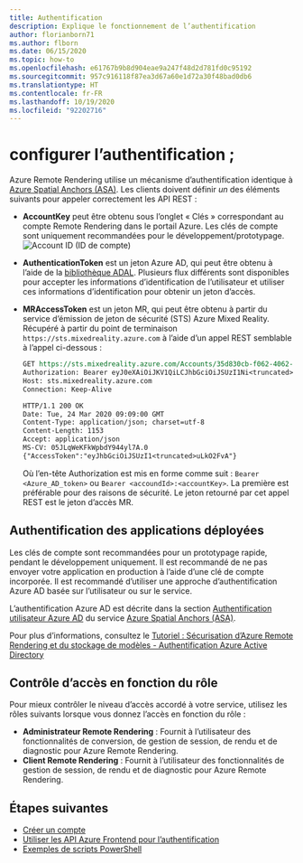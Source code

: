 ```yaml
---
title: Authentification
description: Explique le fonctionnement de l’authentification
author: florianborn71
ms.author: flborn
ms.date: 06/15/2020
ms.topic: how-to
ms.openlocfilehash: e61767b9b8d904eae9a247f48d2d781fd0c95192
ms.sourcegitcommit: 957c916118f87ea3d67a60e1d72a30f48bad0db6
ms.translationtype: HT
ms.contentlocale: fr-FR
ms.lasthandoff: 10/19/2020
ms.locfileid: "92202716"
---
```

# <a name="configure-authentication"></a>configurer l’authentification ;

Azure Remote Rendering utilise un mécanisme d’authentification identique à [Azure Spatial Anchors (ASA)](../../spatial-anchors/concepts/authentication.md?tabs=csharp). Les clients doivent définir *un* des éléments suivants pour appeler correctement les API REST :

* **AccountKey** peut être obtenu sous l’onglet « Clés » correspondant au compte Remote Rendering dans le portail Azure. Les clés de compte sont uniquement recommandées pour le développement/prototypage.
    ![Account ID](./media/azure-account-primary-key.png) (ID de compte)

* **AuthenticationToken** est un jeton Azure AD, qui peut être obtenu à l’aide de la [bibliothèque ADAL](../../active-directory/develop/msal-overview.md). Plusieurs flux différents sont disponibles pour accepter les informations d’identification de l’utilisateur et utiliser ces informations d’identification pour obtenir un jeton d’accès.

* **MRAccessToken** est un jeton MR, qui peut être obtenu à partir du service d’émission de jeton de sécurité (STS) Azure Mixed Reality. Récupéré à partir du point de terminaison `https://sts.mixedreality.azure.com` à l’aide d’un appel REST semblable à l’appel ci-dessous :

    ```rest
    GET https://sts.mixedreality.azure.com/Accounts/35d830cb-f062-4062-9792-d6316039df56/token HTTP/1.1
    Authorization: Bearer eyJ0eXAiOiJKV1QiLCJhbGciOiJSUzI1Ni<truncated>FL8Hq5aaOqZQnJr1koaQ
    Host: sts.mixedreality.azure.com
    Connection: Keep-Alive

    HTTP/1.1 200 OK
    Date: Tue, 24 Mar 2020 09:09:00 GMT
    Content-Type: application/json; charset=utf-8
    Content-Length: 1153
    Accept: application/json
    MS-CV: 05JLqWeKFkWpbdY944yl7A.0
    {"AccessToken":"eyJhbGciOiJSUzI1<truncated>uLkO2FvA"}
    ```

    Où l’en-tête Authorization est mis en forme comme suit : `Bearer <Azure_AD_token>` ou `Bearer <accoundId>:<accountKey>`. La première est préférable pour des raisons de sécurité. Le jeton retourné par cet appel REST est le jeton d’accès MR.

## <a name="authentication-for-deployed-applications"></a>Authentification des applications déployées

Les clés de compte sont recommandées pour un prototypage rapide, pendant le développement uniquement. Il est recommandé de ne pas envoyer votre application en production à l’aide d’une clé de compte incorporée. Il est recommandé d’utiliser une approche d’authentification Azure AD basée sur l’utilisateur ou sur le service.

 L’authentification Azure AD est décrite dans la section [Authentification utilisateur Azure AD](../../spatial-anchors/concepts/authentication.md?tabs=csharp#azure-ad-user-authentication) du service [Azure Spatial Anchors (ASA)](../../spatial-anchors/index.yml).

 Pour plus d’informations, consultez le [Tutoriel : Sécurisation d’Azure Remote Rendering et du stockage de modèles - Authentification Azure Active Directory](../tutorials/unity/security/security.md#azure-active-directory-azure-ad-authentication)

## <a name="role-based-access-control"></a>Contrôle d’accès en fonction du rôle

Pour mieux contrôler le niveau d’accès accordé à votre service, utilisez les rôles suivants lorsque vous donnez l’accès en fonction du rôle :

* **Administrateur Remote Rendering** : Fournit à l’utilisateur des fonctionnalités de conversion, de gestion de session, de rendu et de diagnostic pour Azure Remote Rendering.
* **Client Remote Rendering** : Fournit à l’utilisateur des fonctionnalités de gestion de session, de rendu et de diagnostic pour Azure Remote Rendering.

## <a name="next-steps"></a>Étapes suivantes

* [Créer un compte](create-an-account.md)
* [Utiliser les API Azure Frontend pour l’authentification](frontend-apis.md)
* [Exemples de scripts PowerShell](../samples/powershell-example-scripts.md)